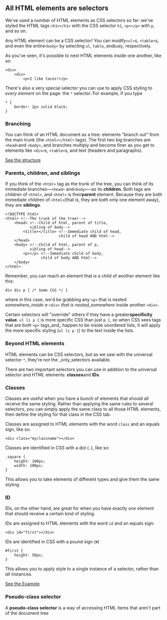 ## **All HTML elements are selectors**

We've used a number of HTML elements as CSS selectors so far: we've styled the HTML tags `<h1></h1>` with the CSS selector `h1`, `<p></p>` with `p`, and so on.

Any HTML element can be a CSS selector! You can modify`<ul>`s, `<table>`s, and even the entire`<body>` by selecting `ul`, `table`, and`body`, respectively.

As you've seen, it's possible to nest HTML elements inside one another, like so:

```
<div>
    <div>
        <p>I like tacos!</p>
```

There's also a very special selector you can use to apply CSS styling to _every element_ on the page: the `*` selector. For example, if you type

```
* {
    border: 2px solid black;
}
```

### **Branching**

You can think of an HTML document as a tree: elements "branch out" from the main trunk \(the `<html></html>` tags\). The first two big branches are `<head>`and `<body>`, and branches multiply and become finer as you get to elements like `<div>`s, `<table>`s, and text \(headers and paragraphs\).

[See the structure](https://denishromenko.gitbooks.io/codeacademy_doc/content/classes_and_ids/ex1.html)

### **Parents, children, and siblings**

If you think of the `<html>` tag as the trunk of the tree, you can think of its immediate branches—`<head>` and`<body>`—as its **children**. Both tags are children of `<html>`, and `<html>` is their**parent** element. Because they are both immediate children of `<html>`\(that is, they are both only one element away\), they are **siblings**.

```
<!DOCTYPE html>
<html> <!--The trunk of the tree!-->
    <head> <!--Child of html, parent of title,
           sibling of body-->
        <title></title> <!--Immediate child of head,
                        child of head AND html-->
    </head>
    <body> <!--Child of html, parent of p,
           sibling of head-->
        <p></p> <!--Immediate child of body,
                child of body AND html-->
    </body>
</html>
```

Remember, you can reach an element that is a child of another element like this:

```
div div p { /* Some CSS */ }
```

where in this case, we'd be grabbing any `<p>` that is nested _somewhere\_inside a _`<div>`_ that is nested\_somewhere_ inside another `<div>`.

Certain selectors will "override" others if they have a greater**specificity value**. `ul li p {` is more specific CSS than just `p {`, so when CSS sees tags that are _both_ `<p>` tags_and_ happen to be inside unordered lists, it will apply the more specific styling \(`ul li p {`\) to the text inside the lists.

### **Beyond HTML elements**

HTML elements can be CSS selectors, but as we saw with the universal selector `*`, they're not the \_only\_selectors available.

There are two important selectors you can use in addition to the universal selector and HTML elements: **classes**and **IDs**.

### Classes

Classes are useful when you have a bunch of elements that should all receive the same styling. Rather than applying the same rules to several selectors, you can simply apply the same class to all those HTML elements, then define the styling for that class in the CSS tab.

Classes are assigned to HTML elements with the word `class` and an equals sign, like so:

```
<div class="myclassname"></div>
```

Classes are identified in CSS with a dot \(`.`\), like so:

```
.square {
    height: 100px;
    width: 100px;
}
```

This allows you to take elements of different types and give them the same styling.

### ID

IDs, on the other hand, are great for when you have exactly _one_ element that should receive a certain kind of styling.

IDs are assigned to HTML elements with the word `id` and an equals sign:

```
<div id="first"></div>
```

IDs are identified in CSS with a pound sign \(`#`\)

```
#first {
    height: 50px;
}
```

This allows you to apply style to a single instance of a selector, rather than _all_ instances.

[See the Example](https://denishromenko.gitbooks.io/codeacademy_doc/content/classes_and_ids/ex2.html)

### **Pseudo-class selector**

A **pseudo-class selector** is a way of accessing HTML items that aren't part of the document tree

